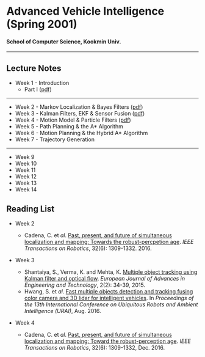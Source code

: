 # Advanced Vehicle Intelligence (Spring 2001)

#### School of Computer Science, Kookmin Univ.

---

## Lecture Notes

* Week 1 - Introduction
	- Part I ([pdf](https://drive.google.com/file/d/1LWNzd9J2800xwJPIeGwqRS-GHijVQpJ-/view?usp=sharing))

---

* Week 2 - Markov Localization & Bayes Filters ([pdf](https://drive.google.com/file/d/12sgyXqF2zwq5x7YpO_6_WXRFCKJr5p2M/view?usp=sharing))
* Week 3 - Kalman Filters, EKF & Sensor Fusion ([pdf](https://drive.google.com/file/d/14eIIiALScfua8CJHSfzGJR6Xxw4vbrtW/view?usp=sharing))
* Week 4 - Motion Model & Particle Filters ([pdf](https://drive.google.com/file/d/1GC_snED24_yyeXYc0N2cDdtN9nLL7MPc/view?usp=sharing))
* Week 5 - Path Planning & the A* Algorithm
* Week 6 - Motion Planning & the Hybrid A* Algorithm
* Week 7 - Trajectory Generation

---

* Week 9
* Week 10
* Week 11
* Week 12
* Week 13
* Week 14

## Reading List

* Week 2
	- Cadena, C. et *al*. [Past, present, and future of simultaneous localization and mapping: Towards the robust-percpetion age](https://arxiv.org/abs/1606.05830). *IEEE Transactions on Robotics*, 32(6): 1309-1332. 2016.

* Week 3
	- Shantaiya, S., Verma, K. and Mehta, K. [Multiple object tracking using Kalman filter and optical flow](http://www.ejaet.com/PDF/2-2/EJAET-2-2-34-39.pdf). *European Journal of Advances in Engineering and Technology*, 2(2): 34-39, 2015.
	- Hwang, S. et *al*. [Fast multiple objects detection and tracking fusing color camera and 3D lidar for intelligent vehicles](https://www.researchgate.net/publication/309503024_Fast_multiple_objects_detection_and_tracking_fusing_color_camera_and_3D_LIDAR_for_intelligent_vehicles). In *Proceedings of the 13th International Conference on Ubiquitous Robots and Ambient Intelligence (URAI)*, Aug. 2016.

* Week 4
	- Cadena, C. et *al*. [Past, present, and future of simultaneous localization and mapping: Toward the robust-perception age](https://arxiv.org/abs/1606.05830). *IEEE Transactions on Robotics*, 32(6): 1309-1332, Dec. 2016.

